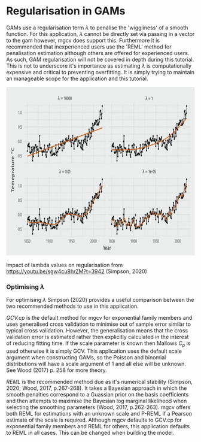 # Regularisation in GAMs

GAMs use a regularisation term $\lambda$ to penalise the 'wiggliness' of a smooth function. For this application, $\lambda$ cannot be directly set via passing in a vector to the gam however, mgcv does support this. Furthermore it is recommended that inexperienced users use the 'REML' method for penalisation estimation although others are offered for experienced users. As such, GAM regularisation will not be covered in depth during this tutorial. This is not to underscore it's importance as estimating $\lambda$ is computationally expensive and critical to preventing overfitting. It is simply trying to maintain an manageable scope for the application and this tutorial.

<img src="images/lambda_demonstration.png" width="900" height="450"/> 

Impact of lambda values on regularisation from https://youtu.be/sgw4cu8hrZM?t=3942 (Simpson, 2020)

### Optimising $\lambda$

For optimising $\lambda$ Simpson (2020) provides a useful comparison between the two recommended methods to use in this application. 

*GCV.cp* is the default method for mgcv for exponential family members and uses generalised cross validation to minimise out of sample error similar to typical cross validation. However, the generalisation means that the cross validation error is estimated rather then explicitly calculated in the interest of reducing fitting time. If the scale parameter is known then Mallows $C_p$ is used otherwise it is simply GCV. This application uses the default scale argument when constructing GAMs, so the Poisson and binomial distributions will have a scale argument of 1 and all else will be unknown. See Wood (2017) p. 258 for more theory.

*REML* is the recommended method due as it's numerical stability (Simpson, 2020; Wood, 2017, p.267-268). It takes a Bayesian approach in which the smooth penalties correspond to a Guassian prior on the basis coefficients and then attempts to maximise the Bayesian log marginal likelihood when selecting the smoothing parameters (Wood, 2017, p.262-263). mgcv offers both REML for estimations with an unknown scale and P-REML if a Pearson estimate of the scale is required. Although mgcv defaults to GCV.cp for exponential family members and REML for others, this application defaults to REML in all cases. This can be changed when building the model.
